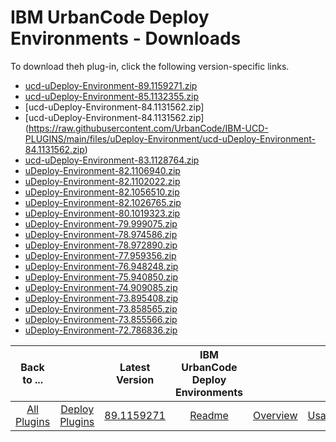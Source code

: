 
# IBM UrbanCode Deploy Environments - Downloads

To download theh plug-in, click the following version-specific links.
- [ucd-uDeploy-Environment-89.1159271.zip](https://raw.githubusercontent.com/UrbanCode/IBM-UCD-PLUGINS/main/files/uDeploy-Environment/ucd-uDeploy-Environment-89.1159271.zip)
- [ucd-uDeploy-Environment-85.1132355.zip](https://raw.githubusercontent.com/UrbanCode/IBM-UCD-PLUGINS/main/files/uDeploy-Environment/ucd-uDeploy-Environment-85.1132355.zip)
- [ucd-uDeploy-Environment-84.1131562.zip]
- [ucd-uDeploy-Environment-84.1131562.zip]
(https://raw.githubusercontent.com/UrbanCode/IBM-UCD-PLUGINS/main/files/uDeploy-Environment/ucd-uDeploy-Environment-84.1131562.zip)
- [ucd-uDeploy-Environment-83.1128764.zip](https://raw.githubusercontent.com/UrbanCode/IBM-UCD-PLUGINS/main/files/uDeploy-Environment/ucd-uDeploy-Environment-83.1128764.zip)
- [uDeploy-Environment-82.1106940.zip](https://raw.githubusercontent.com/UrbanCode/IBM-UCD-PLUGINS/main/files/uDeploy-Environment/uDeploy-Environment-82.1106940.zip)
- [uDeploy-Environment-82.1102022.zip](https://raw.githubusercontent.com/UrbanCode/IBM-UCD-PLUGINS/main/files/uDeploy-Environment/uDeploy-Environment-82.1102022.zip)
- [uDeploy-Environment-82.1056510.zip](https://raw.githubusercontent.com/UrbanCode/IBM-UCD-PLUGINS/main/files/uDeploy-Environment/uDeploy-Environment-82.1056510.zip)
- [uDeploy-Environment-82.1026765.zip](https://raw.githubusercontent.com/UrbanCode/IBM-UCD-PLUGINS/main/files/uDeploy-Environment/uDeploy-Environment-82.1026765.zip)
- [uDeploy-Environment-80.1019323.zip](https://raw.githubusercontent.com/UrbanCode/IBM-UCD-PLUGINS/main/files/uDeploy-Environment/uDeploy-Environment-80.1019323.zip)
- [uDeploy-Environment-79.999075.zip](https://raw.githubusercontent.com/UrbanCode/IBM-UCD-PLUGINS/main/files/uDeploy-Environment/uDeploy-Environment-79.999075.zip)
- [uDeploy-Environment-78.974586.zip](https://raw.githubusercontent.com/UrbanCode/IBM-UCD-PLUGINS/main/files/uDeploy-Environment/uDeploy-Environment-78.974586.zip)
- [uDeploy-Environment-78.972890.zip](https://raw.githubusercontent.com/UrbanCode/IBM-UCD-PLUGINS/main/files/uDeploy-Environment/uDeploy-Environment-78.972890.zip)
- [uDeploy-Environment-77.959356.zip](https://raw.githubusercontent.com/UrbanCode/IBM-UCD-PLUGINS/main/files/uDeploy-Environment/uDeploy-Environment-77.959356.zip)
- [uDeploy-Environment-76.948248.zip](https://raw.githubusercontent.com/UrbanCode/IBM-UCD-PLUGINS/main/files/uDeploy-Environment/uDeploy-Environment-76.948248.zip)
- [uDeploy-Environment-75.940850.zip](https://raw.githubusercontent.com/UrbanCode/IBM-UCD-PLUGINS/main/files/uDeploy-Environment/uDeploy-Environment-75.940850.zip)
- [uDeploy-Environment-74.909085.zip](https://raw.githubusercontent.com/UrbanCode/IBM-UCD-PLUGINS/main/files/uDeploy-Environment/uDeploy-Environment-74.909085.zip)
- [uDeploy-Environment-73.895408.zip](https://raw.githubusercontent.com/UrbanCode/IBM-UCD-PLUGINS/main/files/uDeploy-Environment/uDeploy-Environment-73.895408.zip)
- [uDeploy-Environment-73.858565.zip](https://raw.githubusercontent.com/UrbanCode/IBM-UCD-PLUGINS/main/files/uDeploy-Environment/uDeploy-Environment-73.858565.zip)
- [uDeploy-Environment-73.855566.zip](https://raw.githubusercontent.com/UrbanCode/IBM-UCD-PLUGINS/main/files/uDeploy-Environment/uDeploy-Environment-73.855566.zip)
- [uDeploy-Environment-72.786836.zip](https://raw.githubusercontent.com/UrbanCode/IBM-UCD-PLUGINS/main/files/uDeploy-Environment/uDeploy-Environment-72.786836.zip)

|Back to ...||Latest Version|IBM UrbanCode Deploy Environments ||||
| :---: | :---: | :---: | :---: | :---: | :---: | :---: |
|[All Plugins](../../index.md)|[Deploy Plugins](../README.md)|[89.1159271](https://raw.githubusercontent.com/UrbanCode/IBM-UCD-PLUGINS/main/files/uDeploy-Environment/ucd-uDeploy-Environment-89.1159271.zip)|[Readme](README.md)|[Overview](overview.md)|[Usage](usage.md)|[Steps](steps.md)|
